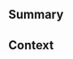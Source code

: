 <!--
  Thanks for creating a Pull Request! Before you submit, please make sure
  you've done the following:

  - Read the contributing document at https://github.com/mmistakes/minimal-mistakes#contributing
-->

<!--
  Choose one of the following by uncommenting it:
-->

<!-- This is a bug fix. -->
<!-- This is an enhancement or feature. -->

## Summary

<!--
  Provide a description of what your pull request changes.
-->

## Context

<!--
  Is this related to any GitHub issue(s)?
-->